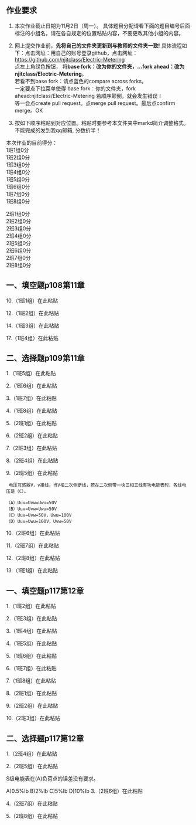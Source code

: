 ## 作业要求

1. 本次作业截止日期为11月2日（周一）。 具体题目分配请看下面的题目编号后面标注的小组名。请在各自规定的位置粘贴内容，不要更改其他小组的内容。 

2. 网上提交作业前，**先将自己的文件夹更新到与教师的文件夹一致!** 具体流程如下：点击网址：用自己的账号登录github，点击网址：https://github.com/njitclass/Electric-Metering  
点左上角绿色按钮，
将**base fork：改为你的文件夹，...fork ahead：改为njitclass/Electric-Metering**。   
若看不到base fork：请点蓝色的compare across forks。  
一定要点下拉菜单使得 base fork：你的文件夹，fork ahead:njitclass/Electric-Metering
若顺序颠倒，就会发生错误！  
等一会点create pull request。点merge pull request。最后点confirm merge。OK

3. 按如下顺序粘贴到对应位置。粘贴时要参考本文件夹中markd简介调整格式。不能完成的发到我qq邮箱, 分数折半！

本次作业的目前得分：  
1班1组0分  
1班2组0分  
1班3组0分  
1班4组0分  
1班5组0分  
1班6组0分  
1班7组0分  
1班8组0分 

2班1组0分  
2班2组0分  
2班3组0分  
2班4组0分  
2班5组0分  
2班6组0分  
2班7组0分  
2班8组0分

## 一、填空题p108第11章

10.（1班1组）在此粘贴

12.（1班2组）在此粘贴

14.（1班3组）在此粘贴

17.（1班4组）在此粘贴

## 二、选择题p109第11章

1.（1班5组）在此粘贴

2.（1班6组）在此粘贴

3.（1班7组）在此粘贴

4.（1班8组）在此粘贴  

5.（2班1组）在此粘贴

6.（2班2组）在此粘贴

7.（2班3组）在此粘贴

8.（2班4组）在此粘贴

9.（2班5组）在此粘贴
    
     电压互感器V，v接线，当V相二次侧断线，若在二次侧带一块三相三线有功电能表时，各线电压是（C）。  
    
    （A）Uuv=Uvw=Uwu=50V       
    （B）Uuv=Uvw=Uwu=50V  
    （C）Uuv=Uvw=50V，Uwu=100V  
    （D）Uuv=Uwu=100V，Uvw=50V
10.（2班6组）在此粘贴

11.（2班7组）在此粘贴  

12.（2班8组）在此粘贴  

13.（1班1组）在此粘贴


## 一、填空题p117第12章

1.（1班2组）在此粘贴

2.（1班3组）在此粘贴

3.（1班4组）在此粘贴

4.（1班5组）在此粘贴

5.（1班6组）在此粘贴 

6.（1班7组）在此粘贴

7.（1班8组）在此粘贴  

8.（2班1组）在此粘贴

9.（2班2组）在此粘贴  

10.（2班3组）在此粘贴




## 二、选择题p117第12章

1.（2班4组）在此粘贴

2.（2班5组）在此粘贴
   
   S级电能表在(A)负荷点的误差没有要求。
   
   A)0.5%Ib B)2%Ib C)5%Ib D)10%Ib
3.（2班6组）在此粘贴

4.（2班7组）在此粘贴

5.（2班8组）在此粘贴

